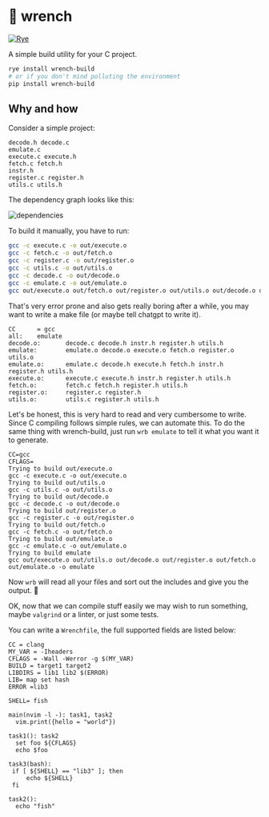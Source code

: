 # :wrench: wrench

[![Rye](https://img.shields.io/endpoint?url=https://raw.githubusercontent.com/astral-sh/rye/main/artwork/badge.json)](https://rye.astral.sh)

A simple build utility for your C project.

```bash
rye install wrench-build
# or if you don't mind polluting the environment
pip install wrench-build
```

## Why and how

Consider a simple project:

```
decode.h decode.c
emulate.c
execute.c execute.h
fetch.c fetch.h
instr.h
register.c register.h
utils.c utils.h
```

The dependency graph looks like this:

![dependencies](https://github.com/xiaoshihou514/wrench/assets/108414369/7f282e97-adb7-4940-ba95-18df1fafc4a8)

To build it manually, you have to run:

```bash
gcc -c execute.c -o out/execute.o
gcc -c fetch.c -o out/fetch.o
gcc -c register.c -o out/register.o
gcc -c utils.c -o out/utils.o
gcc -c decode.c -o out/decode.o
gcc -c emulate.c -o out/emulate.o
gcc out/execute.o out/fetch.o out/register.o out/utils.o out/decode.o out/emulate.o -o emulate
```

That's very error prone and also gets really boring after a while, you may want to write a make file (or maybe tell chatgpt to write it).

```make
CC      = gcc
all:    emulate
decode.o:       decode.c decode.h instr.h register.h utils.h
emulate:        emulate.o decode.o execute.o fetch.o register.o utils.o
emulate.o:      emulate.c decode.h execute.h fetch.h instr.h register.h utils.h
execute.o:      execute.c execute.h instr.h register.h utils.h
fetch.o:        fetch.c fetch.h register.h utils.h
register.o:     register.c register.h
utils.o:        utils.c register.h utils.h
```

Let's be honest, this is very hard to read and very cumbersome to write. Since C compiling follows simple rules, we can automate this. To do the same thing with wrench-build, just run `wrb emulate` to tell it what you want it to generate.

```
CC=gcc
CFLAGS=
Trying to build out/execute.o
gcc -c execute.c -o out/execute.o
Trying to build out/utils.o
gcc -c utils.c -o out/utils.o
Trying to build out/decode.o
gcc -c decode.c -o out/decode.o
Trying to build out/register.o
gcc -c register.c -o out/register.o
Trying to build out/fetch.o
gcc -c fetch.c -o out/fetch.o
Trying to build out/emulate.o
gcc -c emulate.c -o out/emulate.o
Trying to build emulate
gcc out/execute.o out/utils.o out/decode.o out/register.o out/fetch.o out/emulate.o -o emulate
```

Now `wrb` will read all your files and sort out the includes and give you the output. :tada:

OK, now that we can compile stuff easily we may wish to run something, maybe `valgrind` or a linter, or just some tests.

You can write a `Wrenchfile`, the full supported fields are listed below:

```
CC = clang
MY_VAR = -Iheaders
CFLAGS = -Wall -Werror -g $(MY_VAR)
BUILD = target1 target2
LIBDIRS = lib1 lib2 $(ERROR)
LIB= map set hash
ERROR =lib3

SHELL= fish

main(nvim -l -): task1, task2
  vim.print({hello = "world"})

task1(): task2
  set foo ${CFLAGS}
  echo $foo

task3(bash):
 if [ ${SHELL} == "lib3" ]; then
     echo ${SHELL}
 fi

task2():
  echo "fish"
```
